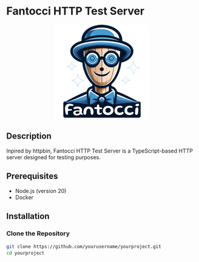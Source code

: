 # Fantocci HTTP Test Server

<p align="center">
  <img src="./logo.png" alt="Logo">
</p>

## Description

Inpired by httpbin, Fantocci HTTP Test Server is a TypeScript-based HTTP server designed for testing purposes.

## Prerequisites

- Node.js (version 20)
- Docker

## Installation

### Clone the Repository

```sh
git clone https://github.com/yourusername/yourproject.git
cd yourproject
